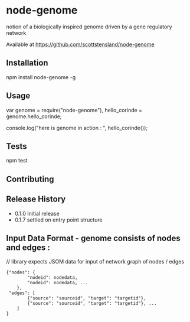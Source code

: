 node-genome
===========

notion of a biologically inspired genome driven by a gene regulatory network

Available at https://github.com/scottstensland/node-genome

## Installation

  npm install node-genome -g

## Usage

var genome = require("node-genome"),
	hello_corinde = genome.hello_corinde;

console.log("here is genome in action : ", hello_corinde());


## Tests

  npm test


## Contributing



## Release History

* 0.1.0 Initial release
* 0.1.7 settled on entry point structure


## Input Data Format - genome consists of nodes and edges :

// library expects JSOM data for input of network graph of nodes / edges

````
{"nodes": {
        "nodeid": nodedata, 
        "nodeid": nodedata, ...
    },
 "edges": [
        {"source": "sourceid", "target": "targetid"},
        {"source": "sourceid", "target": "targetid"}, ...
    ]
}
````



